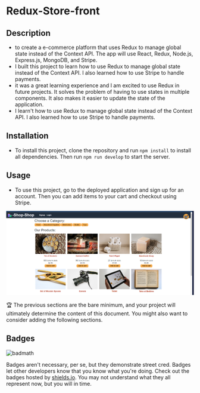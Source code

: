 # Redux-Store-front

## Description


- to create a e-commerce platform that uses Redux to manage global state instead of the Context API. The app will use React, Redux, Node.js, Express.js, MongoDB, and Stripe.
- I built this project to learn how to use Redux to manage global state instead of the Context API. I also learned how to use Stripe to handle payments.
- it was a great learning experience and I am excited to use Redux in future projects. It solves the problem of having to use states in multiple components. It also makes it easier to update the state of the application.
- I learn't how to use Redux to manage global state instead of the Context API. I also learned how to use Stripe to handle payments.

## Installation

- To install this project, clone the repository and run `npm install` to install all dependencies. Then run `npm run develop` to start the server.

## Usage

- To use this project, go to the deployed application and sign up for an account. Then you can add items to your cart and checkout using Stripe.



![Storefront](/client/src/assets/screencap.PNG)


🏆 The previous sections are the bare minimum, and your project will ultimately determine the content of this document. You might also want to consider adding the following sections.

## Badges

![badmath](https://img.shields.io/github/languages/top/lernantino/badmath)

Badges aren't necessary, per se, but they demonstrate street cred. Badges let other developers know that you know what you're doing. Check out the badges hosted by [shields.io](https://shields.io/). You may not understand what they all represent now, but you will in time.
